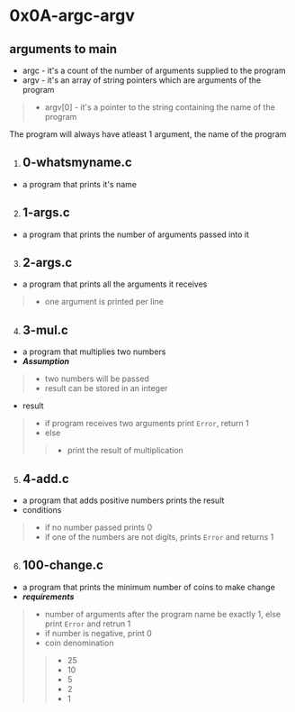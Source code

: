 # 0x0A-argc-argv

## arguments to main
- argc - it's a count of the number of arguments supplied to the program
- argv - it's an array of string pointers which are arguments of the program
>- argv[0] - it's a pointer to the string containing the name of the program

The program will always have atleast 1 argument, the name of the program

1. ## 0-whatsmyname.c
- a program that prints it's name

2. ## 1-args.c
- a program that prints the number of arguments passed into it

3. ## 2-args.c
- a program that prints all the arguments it receives
>- one argument is printed per line

4. ## 3-mul.c
- a program that multiplies two numbers
- ***Assumption***
>- two numbers will be passed
>- result can be stored in an integer
- result
>- if program receives two arguments print `Error`, return 1
>- else
>>- print the result of multiplication

5. ## 4-add.c
- a program that adds positive numbers prints the result
- conditions
>- if no number passed prints 0
>- if one of the numbers are not digits, prints `Error` and returns 1

6. ## 100-change.c
- a program that prints the minimum number of coins to make change
- ***requirements***
>- number of arguments after the program name be exactly 1, else print `Error` and retrun 1
>- if number is negative, print 0
>- coin denomination
>>- 25
>>- 10
>>- 5
>>- 2
>>- 1
